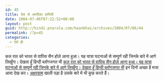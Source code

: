 ```yaml
---
id: 45
title: देस से अमरीका वापिसी
date: 2004-07-06T07:22:52+00:00
layout: post
guid: http://hindi.pnarula.com/haanbhai/archives/2004/07/06/44
permalink: /?p=45
categories:
  - ऐसे ही
---
```

कल रात को भारत से वापिस सैन होज़े आना हुआ। यह यात्रा घटनाओं से सम्पुर्ण रही जिनके बारे में आगे लिखुँगा। देखता हूँ हिन्दी ब्लॉगजगत भी [कल रात को भारत से वापिस सैन होज़े आना हुआ। यह यात्रा घटनाओं से सम्पुर्ण रही जिनके बारे में आगे लिखुँगा। देखता हूँ हिन्दी ब्लॉगजगत भी](http://www.myjavaserver.com/~hindi/) इन दिनों अच्छा है मजा आया देख कर। [अक्षरग्राम](http://hindi.pnarula.com/akshargram) खाली पड़ा है उसके बारे में भी कुछ करते हैं।
